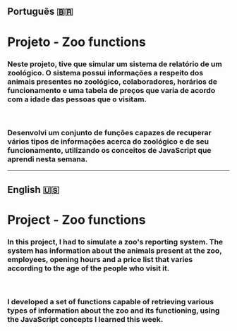 ## Português 🇧🇷
# Projeto - Zoo functions

### Neste projeto, tive que simular um sistema de relatório de um zoológico. O sistema possui informações a respeito dos animais presentes no zoológico, colaboradores, horários de funcionamento e uma tabela de preços que varia de acordo com a idade das pessoas que o visitam.
<br>

### Desenvolvi um conjunto de funções capazes de recuperar vários tipos de informações acerca do zoológico e de seu funcionamento, utilizando os conceitos de JavaScript que aprendi nesta semana.

---

## English 🇺🇸

# Project - Zoo functions

### In this project, I had to simulate a zoo's reporting system. The system has information about the animals present at the zoo, employees, opening hours and a price list that varies according to the age of the people who visit it.
<br>

### I developed a set of functions capable of retrieving various types of information about the zoo and its functioning, using the JavaScript concepts I learned this week.